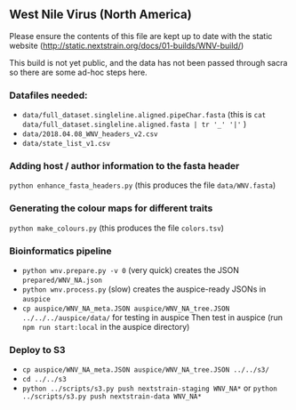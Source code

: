 ## West Nile Virus (North America)

Please ensure the contents of this file are kept up to date with the static website (http://static.nextstrain.org/docs/01-builds/WNV-build/)

This build is not yet public, and the data has not been passed through sacra so there are some ad-hoc steps here.


### Datafiles needed:
* `data/full_dataset.singleline.aligned.pipeChar.fasta` (this is `cat data/full_dataset.singleline.aligned.fasta | tr '_' '|'` )
* `data/2018.04.08_WNV_headers_v2.csv`
* `data/state_list_v1.csv`


### Adding host / author information to the fasta header
`python enhance_fasta_headers.py` (this produces the file `data/WNV.fasta`)

### Generating the colour maps for different traits
`python make_colours.py` (this produces the file `colors.tsv`)

### Bioinformatics pipeline
* `python wnv.prepare.py -v 0` (very quick) creates the JSON `prepared/WNV_NA.json`
* `python wnv.process.py` (slow) creates the auspice-ready JSONs in `auspice`
* `cp auspice/WNV_NA_meta.JSON auspice/WNV_NA_tree.JSON ../../../auspice/data/` for testing in auspice
Then test in auspice (run `npm run start:local` in the auspice directory)


### Deploy to S3
* `cp auspice/WNV_NA_meta.JSON auspice/WNV_NA_tree.JSON ../../s3/`
* `cd ../../s3`
* `python ../scripts/s3.py push nextstrain-staging WNV_NA*` or `python ../scripts/s3.py push nextstrain-data WNV_NA*`
